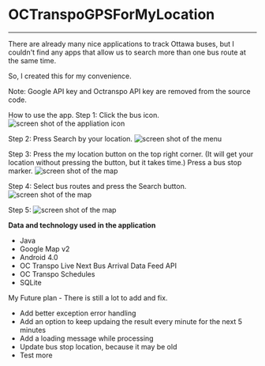 OCTranspoGPSForMyLocation
=========================


----------------------------------------------------------------------

There are already many nice applications to track Ottawa buses, 
but I couldn't find any apps that allow us to search more than one bus route at the same time. 

So, I created this for my convenience.

Note: Google API key and Octranspo API key are removed from the source code. 


How to use the app.
Step 1: Click the bus icon.
![screen shot of the appliation icon](https://raw.github.com/Makkurokurosuke/OCTranspoGPSForMyLocation/master/screenshot/Screenshot_1.png)


Step 2: Press Search by your location.
![screen shot of the menu](https://raw.github.com/Makkurokurosuke/OCTranspoGPSForMyLocation/master/screenshot/Screenshot_2.png)


Step 3: Press the my location button on the top right corner. (It will get your location without pressing the button, but it takes time.) Press a bus stop marker.
![screen shot of the map](https://raw.github.com/Makkurokurosuke/OCTranspoGPSForMyLocation/master/screenshot/Screenshot_3.png)


Step 4: Select bus routes and press the Search button.
![screen shot of the map](https://raw.github.com/Makkurokurosuke/OCTranspoGPSForMyLocation/master/screenshot/Screenshot_4.png)


Step 5: 
![screen shot of the map](https://raw.github.com/Makkurokurosuke/OCTranspoGPSForMyLocation/master/screenshot/Screenshot_5.png)


<b>Data and technology used in the application</b>
<ul>
<li>Java</li>
<li>Google Map v2</li>
<li>Android 4.0</li>
<li>OC Transpo Live Next Bus Arrival Data Feed API</li>
<li>OC Transpo Schedules</li>
<li>SQLite</li>
</ul>



My Future plan - There is still a lot to add and fix. 
<ul>
<li>Add better exception error handling</li>
<li>Add an option to keep updaing the result every minute for the next 5 minutes</li>
<li>Add a loading message while processing</li>
<li>Update bus stop location, because it may be old</li>
<li>Test more</li>
</ul>
